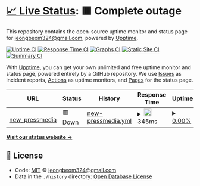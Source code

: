 # [📈 Live Status](https://jeongbeom324@gmail.com.github.io/upptime_test): <!--live status--> **🟥 Complete outage**

This repository contains the open-source uptime monitor and status page for [jeongbeom324@gmail.com](https://jeongbeom324@gmail.com.github.io/upptime_test), powered by [Upptime](https://github.com/upptime/upptime).

[![Uptime CI](https://github.com/koj-co/upptime/workflows/Uptime%20CI/badge.svg)](https://github.com/koj-co/upptime/actions?query=workflow%3A%22Uptime+CI%22)
[![Response Time CI](https://github.com/koj-co/upptime/workflows/Response%20Time%20CI/badge.svg)](https://github.com/koj-co/upptime/actions?query=workflow%3A%22Response+Time+CI%22)
[![Graphs CI](https://github.com/koj-co/upptime/workflows/Graphs%20CI/badge.svg)](https://github.com/koj-co/upptime/actions?query=workflow%3A%22Graphs+CI%22)
[![Static Site CI](https://github.com/koj-co/upptime/workflows/Static%20Site%20CI/badge.svg)](https://github.com/koj-co/upptime/actions?query=workflow%3A%22Static+Site+CI%22)
[![Summary CI](https://github.com/koj-co/upptime/workflows/Summary%20CI/badge.svg)](https://github.com/koj-co/upptime/actions?query=workflow%3A%22Summary+CI%22)

With [Upptime](https://upptime.js.org), you can get your own unlimited and free uptime monitor and status page, powered entirely by a GitHub repository. We use [Issues](https://github.com/jeongbeom324@gmail.com/upptime_test/issues) as incident reports, [Actions](https://github.com/jeongbeom324@gmail.com/upptime_test/actions) as uptime monitors, and [Pages](https://jeongbeom324@gmail.com.github.io/upptime_test) for the status page.

<!--start: status pages-->
<!-- This summary is generated by Upptime (https://github.com/upptime/upptime) -->
<!-- Do not edit this manually, your changes will be overwritten -->
<!-- prettier-ignore -->
| URL | Status | History | Response Time | Uptime |
| --- | ------ | ------- | ------------- | ------ |
| <img alt="" src="https://favicons.githubusercontent.com/13.125.155.96" height="13"> [new_pressmedia](http://13.125.155.96) | 🟥 Down | [new-pressmedia.yml](https://github.com/jeongbeom324/upptime_test/commits/HEAD/history/new-pressmedia.yml) | <details><summary><img alt="Response time graph" src="./graphs/new-pressmedia/response-time-week.png" height="20"> 345ms</summary><br><a href="https://jeongbeom324@gmail.com.github.io/upptime_test/history/new-pressmedia"><img alt="Response time 442" src="https://img.shields.io/endpoint?url=https%3A%2F%2Fraw.githubusercontent.com%2Fjeongbeom324%2Fupptime_test%2FHEAD%2Fapi%2Fnew-pressmedia%2Fresponse-time.json"></a><br><a href="https://jeongbeom324@gmail.com.github.io/upptime_test/history/new-pressmedia"><img alt="24-hour response time 369" src="https://img.shields.io/endpoint?url=https%3A%2F%2Fraw.githubusercontent.com%2Fjeongbeom324%2Fupptime_test%2FHEAD%2Fapi%2Fnew-pressmedia%2Fresponse-time-day.json"></a><br><a href="https://jeongbeom324@gmail.com.github.io/upptime_test/history/new-pressmedia"><img alt="7-day response time 345" src="https://img.shields.io/endpoint?url=https%3A%2F%2Fraw.githubusercontent.com%2Fjeongbeom324%2Fupptime_test%2FHEAD%2Fapi%2Fnew-pressmedia%2Fresponse-time-week.json"></a><br><a href="https://jeongbeom324@gmail.com.github.io/upptime_test/history/new-pressmedia"><img alt="30-day response time 338" src="https://img.shields.io/endpoint?url=https%3A%2F%2Fraw.githubusercontent.com%2Fjeongbeom324%2Fupptime_test%2FHEAD%2Fapi%2Fnew-pressmedia%2Fresponse-time-month.json"></a><br><a href="https://jeongbeom324@gmail.com.github.io/upptime_test/history/new-pressmedia"><img alt="1-year response time 408" src="https://img.shields.io/endpoint?url=https%3A%2F%2Fraw.githubusercontent.com%2Fjeongbeom324%2Fupptime_test%2FHEAD%2Fapi%2Fnew-pressmedia%2Fresponse-time-year.json"></a></details> | <details><summary><a href="https://jeongbeom324@gmail.com.github.io/upptime_test/history/new-pressmedia">0.00%</a></summary><a href="https://jeongbeom324@gmail.com.github.io/upptime_test/history/new-pressmedia"><img alt="All-time uptime 20.58%" src="https://img.shields.io/endpoint?url=https%3A%2F%2Fraw.githubusercontent.com%2Fjeongbeom324%2Fupptime_test%2FHEAD%2Fapi%2Fnew-pressmedia%2Fuptime.json"></a><br><a href="https://jeongbeom324@gmail.com.github.io/upptime_test/history/new-pressmedia"><img alt="24-hour uptime 0.00%" src="https://img.shields.io/endpoint?url=https%3A%2F%2Fraw.githubusercontent.com%2Fjeongbeom324%2Fupptime_test%2FHEAD%2Fapi%2Fnew-pressmedia%2Fuptime-day.json"></a><br><a href="https://jeongbeom324@gmail.com.github.io/upptime_test/history/new-pressmedia"><img alt="7-day uptime 0.00%" src="https://img.shields.io/endpoint?url=https%3A%2F%2Fraw.githubusercontent.com%2Fjeongbeom324%2Fupptime_test%2FHEAD%2Fapi%2Fnew-pressmedia%2Fuptime-week.json"></a><br><a href="https://jeongbeom324@gmail.com.github.io/upptime_test/history/new-pressmedia"><img alt="30-day uptime 0.00%" src="https://img.shields.io/endpoint?url=https%3A%2F%2Fraw.githubusercontent.com%2Fjeongbeom324%2Fupptime_test%2FHEAD%2Fapi%2Fnew-pressmedia%2Fuptime-month.json"></a><br><a href="https://jeongbeom324@gmail.com.github.io/upptime_test/history/new-pressmedia"><img alt="1-year uptime 14.55%" src="https://img.shields.io/endpoint?url=https%3A%2F%2Fraw.githubusercontent.com%2Fjeongbeom324%2Fupptime_test%2FHEAD%2Fapi%2Fnew-pressmedia%2Fuptime-year.json"></a></details>

<!--end: status pages-->

[**Visit our status website →**](https://jeongbeom324@gmail.com.github.io/upptime_test)

## 📄 License

- Code: [MIT](./LICENSE) © [jeongbeom324@gmail.com](https://jeongbeom324@gmail.com.github.io/upptime_test)
- Data in the `./history` directory: [Open Database License](https://opendatacommons.org/licenses/odbl/1-0/)

